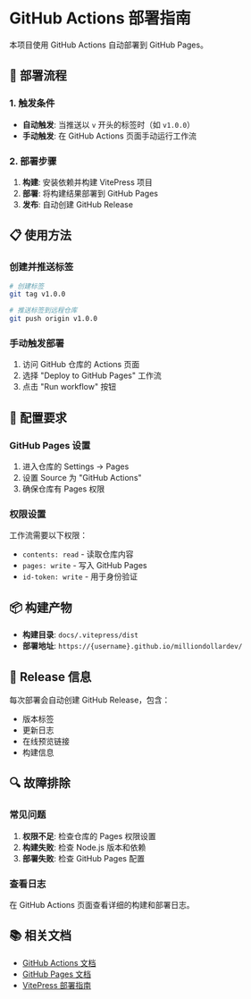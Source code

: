 # GitHub Actions 部署指南

本项目使用 GitHub Actions 自动部署到 GitHub Pages。

## 🚀 部署流程

### 1. 触发条件
- **自动触发**: 当推送以 `v` 开头的标签时（如 `v1.0.0`）
- **手动触发**: 在 GitHub Actions 页面手动运行工作流

### 2. 部署步骤
1. **构建**: 安装依赖并构建 VitePress 项目
2. **部署**: 将构建结果部署到 GitHub Pages
3. **发布**: 自动创建 GitHub Release

## 📋 使用方法

### 创建并推送标签
```bash
# 创建标签
git tag v1.0.0

# 推送标签到远程仓库
git push origin v1.0.0
```

### 手动触发部署
1. 访问 GitHub 仓库的 Actions 页面
2. 选择 "Deploy to GitHub Pages" 工作流
3. 点击 "Run workflow" 按钮

## 🔧 配置要求

### GitHub Pages 设置
1. 进入仓库的 Settings → Pages
2. 设置 Source 为 "GitHub Actions"
3. 确保仓库有 Pages 权限

### 权限设置
工作流需要以下权限：
- `contents: read` - 读取仓库内容
- `pages: write` - 写入 GitHub Pages
- `id-token: write` - 用于身份验证

## 📦 构建产物

- **构建目录**: `docs/.vitepress/dist`
- **部署地址**: `https://{username}.github.io/milliondollardev/`

## 🎯 Release 信息

每次部署会自动创建 GitHub Release，包含：
- 版本标签
- 更新日志
- 在线预览链接
- 构建信息

## 🔍 故障排除

### 常见问题
1. **权限不足**: 检查仓库的 Pages 权限设置
2. **构建失败**: 检查 Node.js 版本和依赖
3. **部署失败**: 检查 GitHub Pages 配置

### 查看日志
在 GitHub Actions 页面查看详细的构建和部署日志。

## 📚 相关文档

- [GitHub Actions 文档](https://docs.github.com/en/actions)
- [GitHub Pages 文档](https://docs.github.com/en/pages)
- [VitePress 部署指南](https://vitepress.dev/guide/deploy)
